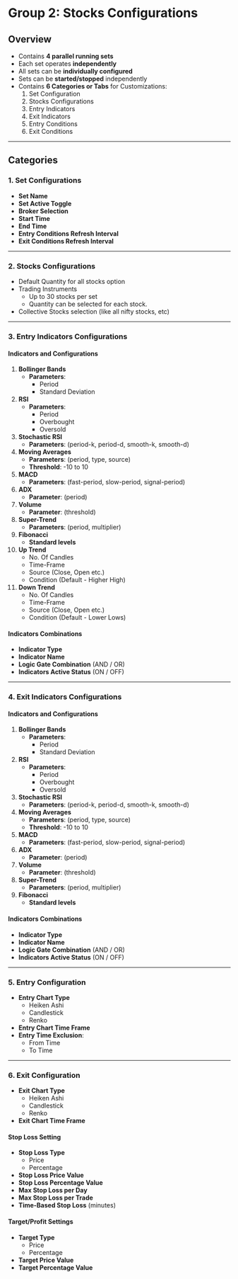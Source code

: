 
# Group 2: Stocks Configurations

## Overview
- Contains **4 parallel running sets**
- Each set operates **independently**
- All sets can be **individually configured**
- Sets can be **started/stopped** independently
- Contains **6 Categories or Tabs** for Customizations:
  1. Set Configuration
  2. Stocks Configurations
  3. Entry Indicators
  4. Exit Indicators
  5. Entry Conditions
  6. Exit Conditions

---

## Categories

### 1. Set Configurations
- **Set Name**
- **Set Active Toggle**
- **Broker Selection**
- **Start Time**
- **End Time**
- **Entry Conditions Refresh Interval**
- **Exit Conditions Refresh Interval**

---
### 2. Stocks Configurations
- Default Quantity for all stocks option
- Trading Instruments
  - Up to 30 stocks per set
  - Quantity can be selected for each stock.
- Collective Stocks selection (like all nifty stocks, etc)

---

### 3. Entry Indicators Configurations

#### Indicators and Configurations
1. **Bollinger Bands**
   - **Parameters**:
     - Period
     - Standard Deviation
2. **RSI**
   - **Parameters**:
     - Period
     - Overbought
     - Oversold
3. **Stochastic RSI**
   - **Parameters**: (period-k, period-d, smooth-k, smooth-d)
4. **Moving Averages**
   - **Parameters**: (period, type, source)
   - **Threshold**: -10 to 10
5. **MACD**
   - **Parameters**: (fast-period, slow-period, signal-period)
6. **ADX**
   - **Parameter**: (period)
7. **Volume**
   - **Parameter**: (threshold)
8. **Super-Trend**
   - **Parameters**: (period, multiplier)
9. **Fibonacci**
   - **Standard levels**
10. **Up Trend**
    - No. Of Candles
    - Time-Frame
    - Source (Close, Open etc.)
    - Condition (Default - Higher High)
11. **Down Trend**
    - No. Of Candles
    - Time-Frame
    - Source (Close, Open etc.)
    - Condition (Default - Lower Lows)

#### Indicators Combinations
- **Indicator Type**
- **Indicator Name**
- **Logic Gate Combination** (AND / OR)
- **Indicators Active Status** (ON / OFF)

---

### 4. Exit Indicators Configurations

#### Indicators and Configurations
1. **Bollinger Bands**
   - **Parameters**:
     - Period
     - Standard Deviation
2. **RSI**
   - **Parameters**:
     - Period
     - Overbought
     - Oversold
3. **Stochastic RSI**
   - **Parameters**: (period-k, period-d, smooth-k, smooth-d)
4. **Moving Averages**
   - **Parameters**: (period, type, source)
   - **Threshold**: -10 to 10
5. **MACD**
   - **Parameters**: (fast-period, slow-period, signal-period)
6. **ADX**
   - **Parameter**: (period)
7. **Volume**
   - **Parameter**: (threshold)
8. **Super-Trend**
   - **Parameters**: (period, multiplier)
9. **Fibonacci**
   - **Standard levels**

#### Indicators Combinations
- **Indicator Type**
- **Indicator Name**
- **Logic Gate Combination** (AND / OR)
- **Indicators Active Status** (ON / OFF)

---

### 5. Entry Configuration
- **Entry Chart Type**
  - Heiken Ashi
  - Candlestick
  - Renko
- **Entry Chart Time Frame**
- **Entry Time Exclusion**:
  - From Time
  - To Time

---

### 6. Exit Configuration
- **Exit Chart Type**
  - Heiken Ashi
  - Candlestick
  - Renko
- **Exit Chart Time Frame**

#### Stop Loss Setting
- **Stop Loss Type**
  - Price
  - Percentage
- **Stop Loss Price Value**
- **Stop Loss Percentage Value**
- **Max Stop Loss per Day**
- **Max Stop Loss per Trade**
- **Time-Based Stop Loss** (minutes)

#### Target/Profit Settings
- **Target Type**
  - Price
  - Percentage
- **Target Price Value**
- **Target Percentage Value**